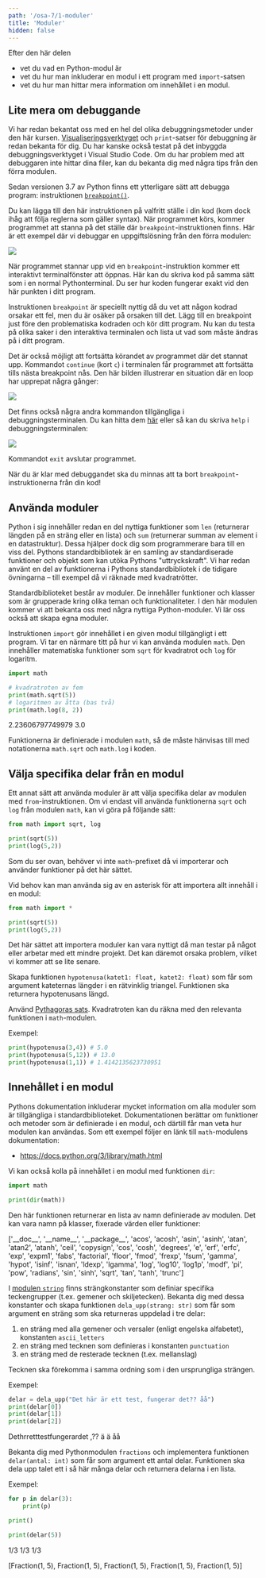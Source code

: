 ```yaml
---
path: '/osa-7/1-moduler'
title: 'Moduler'
hidden: false
---
```


<text-box variant='learningObjectives' name='Lärandemål'>

Efter den här delen

* vet du vad en Python-modul är
* vet du hur man inkluderar en modul i ett program med `import`-satsen
* vet du hur man hittar mera information om innehållet i en modul.

</text-box>

## Lite mera om debuggande

Vi har redan bekantat oss med en hel del olika debuggningsmetoder under den här kursen. [Visualiseringsverktyget](https://pythontutor.com/visualize.html) och `print`-satser för debuggning är redan bekanta för dig. Du har kanske också testat på det inbyggda debuggningsverktyget i Visual Studio Code. Om du har problem med att debuggaren inte hittar dina filer, kan du bekanta dig med några tips från den förra modulen.

Sedan versionen 3.7 av Python finns ett ytterligare sätt att debugga program: instruktionen [`breakpoint()`](https://docs.python.org/3/library/functions.html#breakpoint).

Du kan lägga till den här instruktionen på valfritt ställe i din kod (kom dock ihåg att följa reglerna som gäller syntax). När programmet körs, kommer programmet att stanna på det ställe där `breakpoint`-instruktionen finns. Här är ett exempel där vi debuggar en uppgiftslösning från den förra modulen:

<img src="7_1_1.png">

När programmet stannar upp vid en `breakpoint`-instruktion kommer ett interaktivt terminalfönster att öppnas. Här kan du skriva kod på samma sätt som i en normal Pythonterminal. Du ser hur koden fungerar exakt vid den här punkten i ditt program.

Instruktionen `breakpoint` är speciellt nyttig då du vet att någon kodrad orsakar ett fel, men du är osäker på orsaken till det. Lägg till en breakpoint just före den problematiska kodraden och kör ditt program. Nu kan du testa på olika saker i den interaktiva terminalen och lista ut vad som måste ändras på i ditt program.

Det är också möjligt att fortsätta körandet av programmet där det stannat upp. Kommandot `continue` (kort `c`) i terminalen får programmet att fortsätta tills nästa breakpoint nås. Den här bilden illustrerar en situation där en loop har upprepat några gånger:

<img src="7_1_2.png">

Det finns också några andra kommandon tillgängliga i debuggningsterminalen. Du kan hitta dem [här](https://docs.python.org/3/library/pdb.html#debugger-commands) eller så kan du skriva `help` i debuggningsterminalen:

<img src="7_1_3.png">

Kommandot `exit` avslutar programmet.

När du är klar med debuggandet ska du minnas att ta bort `breakpoint`-instruktionerna från din kod!

## Använda moduler

Python i sig innehåller redan en del nyttiga funktioner som `len` (returnerar längden på en sträng eller en lista) och `sum` (returnerar summan av element i en datastruktur). Dessa hjälper dock dig som programmerare bara till en viss del. Pythons standardbibliotek är en samling av standardiserade funktioner och objekt som kan utöka Pythons "uttryckskraft". Vi har redan använt en del av funktionerna i Pythons standardbibliotek i de tidigare övningarna – till exempel då vi räknade med kvadratrötter.

Standardbiblioteket består av moduler. De innehåller funktioner och klasser som är grupperade kring olika teman och funktionaliteter. I den här modulen kommer vi att bekanta oss med några nyttiga Python-moduler. Vi lär oss också att skapa egna moduler.

Instruktionen `import` gör innehållet i en given modul tillgängligt i ett program. Vi tar en närmare titt på hur vi kan använda modulen `math`. Den innehåller matematiska funktioner som `sqrt` för kvadratrot och `log` för logaritm.

```python
import math

# kvadratroten av fem
print(math.sqrt(5))
# logaritmen av åtta (bas två)
print(math.log(8, 2))
```

<sample-output>

2.23606797749979
3.0

</sample-output>

Funktionerna är definierade i modulen `math`, så de måste hänvisas till med notationerna `math.sqrt` och `math.log` i koden.

## Välja specifika delar från en modul

Ett annat sätt att använda moduler är att välja specifika delar av modulen med `from`-instruktionen. Om vi endast vill använda funktionerna `sqrt` och `log` från modulen `math`, kan vi göra på följande sätt:

```python
from math import sqrt, log

print(sqrt(5))
print(log(5,2))
```

Som du ser ovan, behöver vi inte `math`-prefixet då vi importerar och använder funktioner på det här sättet.

Vid behov kan man använda sig av en asterisk för att importera allt innehåll i en modul:

```python
from math import *

print(sqrt(5))
print(log(5,2))
```

Det här sättet att importera moduler kan vara nyttigt då man testar på något eller arbetar med ett mindre projekt. Det kan däremot orsaka problem, vilket vi kommer att se lite senare.

<programming-exercise name='Hypotenusa' tmcname='osa07-01_hypotenusa'>

Skapa funktionen `hypotenusa(katet1: float, katet2: float)` som får som argument kateternas längder i en rätvinklig triangel. Funktionen ska returnera hypotenusans längd.

Använd [Pythagoras sats](https://sv.wikipedia.org/wiki/Pythagoras_sats). Kvadratroten kan du räkna med den relevanta funktionen i `math`-modulen.

Exempel:

```python
print(hypotenusa(3,4)) # 5.0
print(hypotenusa(5,12)) # 13.0
print(hypotenusa(1,1)) # 1.4142135623730951
```

</programming-exercise>

## Innehållet i en modul

Pythons dokumentation inkluderar mycket information om alla moduler som är tillgängliga i standardbiblioteket. Dokumentationen berättar om funktioner och metoder som är definierade i en modul, och därtill får man veta hur modulen kan användas. Som ett exempel följer en länk till `math`-modulens dokumentation:

* https://docs.python.org/3/library/math.html

Vi kan också kolla på innehållet i en modul med funktionen `dir`:

```python
import math

print(dir(math))
```

Den här funktionen returnerar en lista av namn definierade av modulen. Det kan vara namn på klasser, fixerade värden eller funktioner:

<sample-output>

['\_\_doc\_\_', '\_\_name\_\_', '\_\_package\_\_', 'acos', 'acosh', 'asin', 'asinh', 'atan', 'atan2', 'atanh', 'ceil', 'copysign', 'cos', 'cosh', 'degrees', 'e', 'erf', 'erfc', 'exp', 'expm1', 'fabs', 'factorial', 'floor', 'fmod', 'frexp', 'fsum', 'gamma', 'hypot', 'isinf', 'isnan', 'ldexp', 'lgamma', 'log', 'log10', 'log1p', 'modf', 'pi', 'pow', 'radians', 'sin', 'sinh', 'sqrt', 'tan', 'tanh', 'trunc']

</sample-output>

<programming-exercise name='Specialtecken' tmcname='osa07-02_specialtecken'>

I [modulen `string`](https://docs.python.org/3/library/string.html) finns strängkonstanter som definiar specifika teckengrupper (t.ex. gemener och skiljetecken). Bekanta dig med dessa konstanter och skapa funktionen `dela_upp(strang: str)` som får som argument en sträng som ska returneras uppdelad i tre delar:

1. en sträng med alla gemener och versaler (enligt engelska alfabetet), konstanten `ascii_letters`
1. en sträng med tecknen som definieras i konstanten `punctuation`
1. en sträng med de resterade tecknen (t.ex. mellanslag)

Tecknen ska förekomma i samma ordning som i den ursprungliga strängen.

Exempel:

```python
delar = dela_upp("Det här är ett test, fungerar det?? åå")
print(delar[0])
print(delar[1])
print(delar[2])
```

<sample-output>

Dethrretttestfungerardet
,??
 ä ä     åå

</sample-output>

</programming-exercise>

<programming-exercise name='Bråk' tmcname='osa07-03_brak'>

Bekanta dig med Pythonmodulen `fractions` och implementera funktionen `delar(antal: int)` som får som argument ett antal delar. Funktionen ska dela upp talet ett i så här många delar och returnera delarna i en lista.

Exempel:

```python
for p in delar(3):
    print(p)

print()

print(delar(5))
```

<sample-output>

1/3
1/3
1/3

[Fraction(1, 5), Fraction(1, 5), Fraction(1, 5), Fraction(1, 5), Fraction(1, 5)]

</sample-output>

</programming-exercise>

<quiz id="26b53ed8-0c22-573e-a0e9-60b89ef34855"></quiz>
